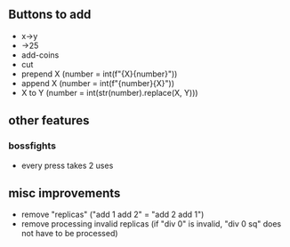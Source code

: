 ## Buttons to add
- x->y
- ->25
- add-coins
- cut
- prepend X (number = int(f"{X}{number}"))
- append X (number = int(f"{number}{X}"))
- X to Y (number = int(str(number).replace(X, Y)))

## other features
### bossfights
- every press takes 2 uses

## misc improvements
- remove "replicas" ("add 1 add 2" = "add 2 add 1")
- remove processing invalid replicas (if "div 0" is invalid, "div 0 sq" does not have to be processed)
